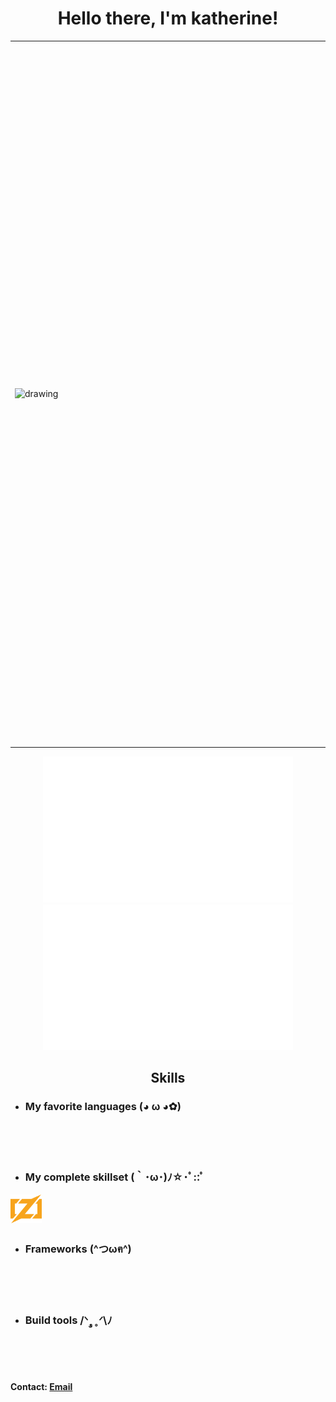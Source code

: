 <h1 align="center">Hello there, I'm katherine!</h1>
<table>
  <tr>
    <td>
      <img align="left" src="https://raw.githubusercontent.com/KatieUmbra/KatieUmbra/main/assets/PFP.png" alt="drawing" width="600">
    </td>
    <td>
      <p> 
I'm an 19 year old student and developer with a passion of creating; I love to think that coding is one of the purest forms of art, and           everything I've done to this point has stuck to that philosophy, my main goal is to become a succesful full stack developer that's able           to bring any idea to life.
      </p>
      <p>
I've been interested in coding for as long as I can remember and along the journey I've become very adept to solving specific problems, and these skills have now become part of the way i solve problems and reason through difficulties.
      </p>
      <br>
      <div align="center">
        
![GitHub](https://img.shields.io/github/followers/KatieUmbra?color=lightgray&label=Followers&logo=GitHub&style=for-the-badge)
![Pronouns](https://img.shields.io/static/v1?label=Pronouns&message=She/They&color=pink&style=for-the-badge)
![Languages](https://img.shields.io/static/v1?label=Languages&message=Esp/Eng&color=red&style=for-the-badge)

  </tr>
</table>

<div align="center">
  <img src="https://raw.githubusercontent.com/KatieUmbra/Stats/master/generated/overview.svg#gh-dark-mode-only" alt="Katie's github stats" width="400">
  <img src="https://raw.githubusercontent.com/KatieUmbra/Stats/master/generated/languages.svg#gh-dark-mode-only" alt="Katie's github stats" width="400">
</div>

<h2 align="center">Skills</h2>

- ### **My favorite languages (◕ ω ◕✿)**

<img align="left" src="https://raw.githubusercontent.com/KatieUmbra/KatieUmbra/main/assets/langs/kotlin-lang.svg" alt="" width="50">
<img align="left" src="https://raw.githubusercontent.com/KatieUmbra/KatieUmbra/main/assets/langs/c++-lang.svg" alt="" width="50">
<img align="left" src="https://raw.githubusercontent.com/KatieUmbra/KatieUmbra/main/assets/langs/ts-lang.svg" alt="" width="50">

<br/><br/><br/>

- ### **My complete skillset (｀･ω･)ﾉ☆･ﾟ::ﾟ**

<img align="left" src="https://raw.githubusercontent.com/KatieUmbra/KatieUmbra/main/assets/langs/lua-lang.svg" alt="" width="50">
<img align="left" src="https://raw.githubusercontent.com/KatieUmbra/KatieUmbra/main/assets/langs/python-lang.svg" alt="" width="50">
<img align="left" src="https://raw.githubusercontent.com/KatieUmbra/KatieUmbra/main/assets/langs/c-lang.svg" alt="" width="50">
<img align="left" src="https://raw.githubusercontent.com/KatieUmbra/KatieUmbra/main/assets/langs/html-lang.svg" alt="" width="50">
<img align="left" src="https://raw.githubusercontent.com/KatieUmbra/KatieUmbra/main/assets/langs/css-lang.svg" alt="" width="50">
<img align="left" src="https://raw.githubusercontent.com/KatieUmbra/KatieUmbra/main/assets/langs/c%23-lang.svg" alt="" width="50">
<img align="left" src="https://raw.githubusercontent.com/KatieUmbra/KatieUmbra/main/assets/langs/js-lang.svg" alt="" width="50">
<img align="left" justify="center" src="https://raw.githubusercontent.com/KatieUmbra/KatieUmbra/main/assets/langs/java-lang.svg" alt="" width="50">
<img align="left" src="https://raw.githubusercontent.com/ziglang/logo/9d06c090ca39ef66019a639241ea2d7e448b9fe1/zig-mark.svg" alt="" width=50>
<img align="left" src="https://raw.githubusercontent.com/KatieUmbra/KatieUmbra/main/assets/langs/rust-lang.svg" alt="" width="50">

<br/><br/><br/>

- ### **Frameworks (^つωฅ^)**

<img align="left" src="https://raw.githubusercontent.com/KatieUmbra/KatieUmbra/main/assets/frameworks/ktor.svg" alt="" width="50">
<img align="left" src="https://raw.githubusercontent.com/KatieUmbra/KatieUmbra/main/assets/frameworks/Svelte.png" alt="" height="50">
<img align="left" src="https://raw.githubusercontent.com/KatieUmbra/KatieUmbra/main/assets/frameworks/angular.svg" alt="" width="50">
<img align="left" src="https://raw.githubusercontent.com/KatieUmbra/KatieUmbra/main/assets/frameworks/spring.svg" alt="" width="50">
<img align="left" src="https://raw.githubusercontent.com/KatieUmbra/KatieUmbra/main/assets/frameworks/compose.svg" alt="" width="50">
<img align="left" src="https://raw.githubusercontent.com/KatieUmbra/KatieUmbra/main/assets/frameworks/unity.svg" alt="" width="50">

<br/><br/><br/>

- ### **Build tools /ᐠ ̥    ̣̮ ̥ ᐟ\ﾉ**

<img align="left" src="https://raw.githubusercontent.com/KatieUmbra/KatieUmbra/main/assets/build%20tools/gradle.svg" alt="" width="50">
<img align="left" src="https://raw.githubusercontent.com/KatieUmbra/KatieUmbra/main/assets/build%20tools/cmake.svg" alt="" width="50">

<br/><br/><br/>

#### Contact:  [Email](mailto:business@kanwi.gay)

